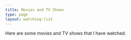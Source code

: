 ```yaml
---
title: Movies and TV Shows
type: page
layout: watching-list
---
```


Here are some movies and TV shows that I have watched.
